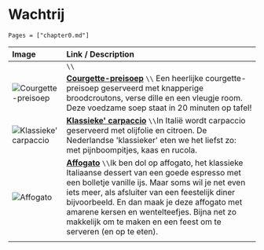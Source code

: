 # Wachtrij

```@contents
Pages = ["chapter0.md"]
```

| Image| Link / Description |
| :--- | :--- |
| ![]() | **[]()** ``\\`` |
| ![Courgette-preisoep](https://www.keukenliefde.nl/wp-content/uploads/2024/10/Courgette-preisoep-2.jpg) | **[Courgette-preisoep](https://www.keukenliefde.nl/courgette-preisoep/)** ``\\`` Een heerlijke courgette-preisoep geserveerd met knapperige broodcroutons, verse dille en een vleugje room. Deze voedzame soep staat in 20 minuten op tafel!|
| ![Klassieke' carpaccio](https://static.ah.nl/static/recepten/img_RAM_PRD130910_1224x900_JPG.jpg) | **[Klassieke' carpaccio](https://www.ah.nl/allerhande/recept/R-R8184/klassieke-carpaccio)** ``\\``In Italië wordt carpaccio geserveerd met olijfolie en citroen. De Nederlandse 'klassieker' eten we het liefst zo: met pijnboompitjes, kaas en rucola. |
| ![Affogato](https://www.francescakookt.nl/wp-content/uploads/2024/12/affogato-met-amarene-kersen-en-wentelteefjes-3-scaled.jpg) | **[Affogato](https://www.francescakookt.nl/affogato-met-amarene-kersen-en-wentelteefjes/)** ``\\``Ik ben dol op affogato, het klassieke Italiaanse dessert van een goede espresso met een bolletje vanille ijs. Maar soms wil je net even iets meer, als afsluiter van een feestelijk diner bijvoorbeeld. En dan maak je deze affogato met amarene kersen en wentelteefjes. Bijna net zo makkelijk om te maken en een feest om te serveren (en op te eten). |
||